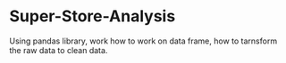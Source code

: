 # Super-Store-Analysis
Using pandas library, work how to work on data frame, how to tarnsform the raw data to clean data.
